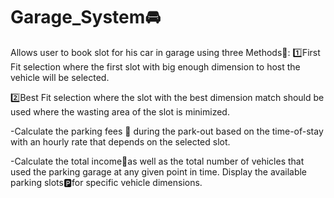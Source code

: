 # Garage_System🚘️
Allows user to  book slot for his car in garage using three Methods📝:
1️⃣First Fit selection where the first slot with big enough dimension to host the vehicle
will be selected.

2️⃣Best Fit selection where the slot with the best dimension match should be used
where the wasting area of the slot is minimized.

-Calculate the parking fees 📠 during the park-out based on the time-of-stay with an hourly rate
that depends on the selected slot.

-Calculate the total income🤑as well as the total number of vehicles that used the parking
garage at any given point in time.
Display the available parking slots🅿️for specific vehicle dimensions.
